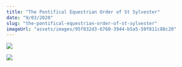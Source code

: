 ```yaml
---
title: "The Pontifical Equestrian Order of St Sylvester"
date: "9/03/2020"
slug: "the-pontifical-equestrian-order-of-st-sylvester"
imageUrl: "assets/images/95f832d3-6760-3944-b5a5-50f811c88c20"
---
```


![](blob:https://santonino-nz.org/95f832d3-6760-3944-b5a5-50f811c88c20)

![](https://i2.wp.com/santonino-nz.org/wp-content/uploads/2020/03/89426529_215763482954642_1585948199107952640_n-1.jpg?fit=724%2C1024&ssl=1)